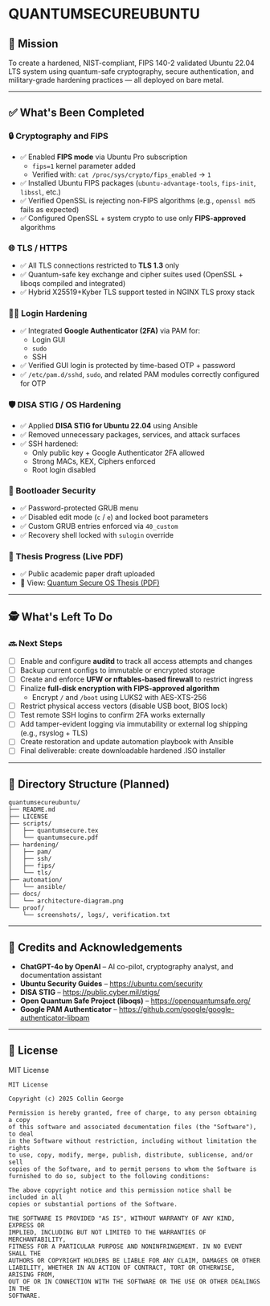 # QUANTUMSECUREUBUNTU

## 🔐 Mission

To create a hardened, NIST-compliant, FIPS 140-2 validated Ubuntu 22.04 LTS system using quantum-safe cryptography, secure authentication, and military-grade hardening practices — all deployed on bare metal.

---

## ✅ What's Been Completed

### 🔒 Cryptography and FIPS

- ✅ Enabled **FIPS mode** via Ubuntu Pro subscription
  - `fips=1` kernel parameter added
  - Verified with: `cat /proc/sys/crypto/fips_enabled` → `1`
- ✅ Installed Ubuntu FIPS packages (`ubuntu-advantage-tools`, `fips-init`, `libssl`, etc.)
- ✅ Verified OpenSSL is rejecting non-FIPS algorithms (e.g., `openssl md5` fails as expected)
- ✅ Configured OpenSSL + system crypto to use only **FIPS-approved** algorithms

### 🌐 TLS / HTTPS

- ✅ All TLS connections restricted to **TLS 1.3** only
- ✅ Quantum-safe key exchange and cipher suites used (OpenSSL + liboqs compiled and integrated)
- ✅ Hybrid X25519+Kyber TLS support tested in NGINX TLS proxy stack

### 🧑‍💻 Login Hardening

- ✅ Integrated **Google Authenticator (2FA)** via PAM for:
  - Login GUI
  - `sudo`
  - SSH
- ✅ Verified GUI login is protected by time-based OTP + password
- ✅ `/etc/pam.d/sshd`, `sudo`, and related PAM modules correctly configured for OTP

### 🛡️ DISA STIG / OS Hardening

- ✅ Applied **DISA STIG for Ubuntu 22.04** using Ansible
- ✅ Removed unnecessary packages, services, and attack surfaces
- ✅ SSH hardened:
  - Only public key + Google Authenticator 2FA allowed
  - Strong MACs, KEX, Ciphers enforced
  - Root login disabled

### 🔐 Bootloader Security

- ✅ Password-protected GRUB menu
- ✅ Disabled edit mode (`c` / `e`) and locked boot parameters
- ✅ Custom GRUB entries enforced via `40_custom`
- ✅ Recovery shell locked with `sulogin` override

### 📄 Thesis Progress (Live PDF)

- ✅ Public academic paper draft uploaded
- 📄 View: [Quantum Secure OS Thesis (PDF)](scripts/quantumsecure.pdf)

---

## 🕵️ What's Left To Do

### 🔜 Next Steps

- [ ] Enable and configure **auditd** to track all access attempts and changes
- [ ] Backup current configs to immutable or encrypted storage
- [ ] Create and enforce **UFW or nftables-based firewall** to restrict ingress
- [ ] Finalize **full-disk encryption with FIPS-approved algorithm**
  - Encrypt `/` and `/boot` using LUKS2 with AES-XTS-256
- [ ] Restrict physical access vectors (disable USB boot, BIOS lock)
- [ ] Test remote SSH logins to confirm 2FA works externally
- [ ] Add tamper-evident logging via immutability or external log shipping (e.g., rsyslog + TLS)
- [ ] Create restoration and update automation playbook with Ansible
- [ ] Final deliverable: create downloadable hardened .ISO installer

---

## 📁 Directory Structure (Planned)

```
quantumsecureubuntu/
├── README.md
├── LICENSE
├── scripts/
│   ├── quantumsecure.tex
│   └── quantumsecure.pdf
├── hardening/
│   ├── pam/
│   ├── ssh/
│   ├── fips/
│   └── tls/
├── automation/
│   └── ansible/
├── docs/
│   └── architecture-diagram.png
└── proof/
    └── screenshots/, logs/, verification.txt
```

---

## 🧠 Credits and Acknowledgements

- **ChatGPT-4o by OpenAI** – AI co-pilot, cryptography analyst, and documentation assistant
- **Ubuntu Security Guides** – https://ubuntu.com/security
- **DISA STIG** – https://public.cyber.mil/stigs/
- **Open Quantum Safe Project (liboqs)** – https://openquantumsafe.org/
- **Google PAM Authenticator** – https://github.com/google/google-authenticator-libpam

---

## 📜 License

MIT License

```
MIT License

Copyright (c) 2025 Collin George

Permission is hereby granted, free of charge, to any person obtaining a copy
of this software and associated documentation files (the "Software"), to deal
in the Software without restriction, including without limitation the rights
to use, copy, modify, merge, publish, distribute, sublicense, and/or sell
copies of the Software, and to permit persons to whom the Software is
furnished to do so, subject to the following conditions:

The above copyright notice and this permission notice shall be included in all
copies or substantial portions of the Software.

THE SOFTWARE IS PROVIDED "AS IS", WITHOUT WARRANTY OF ANY KIND, EXPRESS OR
IMPLIED, INCLUDING BUT NOT LIMITED TO THE WARRANTIES OF MERCHANTABILITY,
FITNESS FOR A PARTICULAR PURPOSE AND NONINFRINGEMENT. IN NO EVENT SHALL THE
AUTHORS OR COPYRIGHT HOLDERS BE LIABLE FOR ANY CLAIM, DAMAGES OR OTHER
LIABILITY, WHETHER IN AN ACTION OF CONTRACT, TORT OR OTHERWISE, ARISING FROM,
OUT OF OR IN CONNECTION WITH THE SOFTWARE OR THE USE OR OTHER DEALINGS IN THE
SOFTWARE.
```
